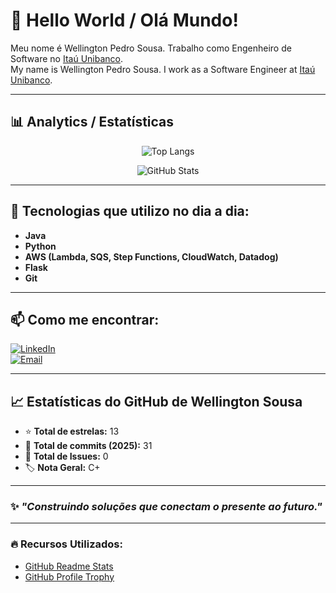 # 👋 Hello World / Olá Mundo!

Meu nome é Wellington Pedro Sousa. Trabalho como Engenheiro de Software no [Itaú Unibanco](https://www.itau.com.br).  
My name is Wellington Pedro Sousa. I work as a Software Engineer at [Itaú Unibanco](https://www.itau.com.br).

---

## 📊 **Analytics / Estatísticas**  
<div align="center">

![Top Langs](https://github-readme-stats.vercel.app/api/top-langs/?username=wprsousa&layout=compact&langs_count=6&theme=radical)

![GitHub Stats](https://github-readme-stats.vercel.app/api?username=wprsousa&show_icons=true&count_private=true&theme=radical)

</div>

---

## 🚀 **Tecnologias que utilizo no dia a dia:**  
- **Java**  
- **Python**  
- **AWS (Lambda, SQS, Step Functions, CloudWatch, Datadog)**  
- **Flask**  
- **Git**  

---

## 📫 **Como me encontrar:**  
[![LinkedIn](https://img.shields.io/badge/-LinkedIn-blue?style=flat-square&logo=Linkedin&logoColor=white&link=https://www.linkedin.com/in/wprsousa/)](https://www.linkedin.com/in/wprsousa/)  
[![Email](https://img.shields.io/badge/-Email-c14438?style=flat-square&logo=Gmail&logoColor=white&link=mailto:wprsousa@gmail.com)](mailto:wprsousa@gmail.com)  

---

## 📈 **Estatísticas do GitHub de Wellington Sousa**  
- ⭐ **Total de estrelas:** 13  
- 🔄 **Total de commits (2025):** 31  
- 🐞 **Total de Issues:** 0  
- 🏷️ **Nota Geral:** C+  

---

### ✨ *"Construindo soluções que conectam o presente ao futuro."*  

---

### 🔥 **Recursos Utilizados:**  
- [GitHub Readme Stats](https://github.com/anuraghazra/github-readme-stats)  
- [GitHub Profile Trophy](https://github.com/ryo-ma/github-profile-trophy)  
